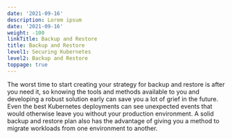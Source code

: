 ```yaml
---
date: '2021-09-16'
description: Lorem ipsum
date: '2021-09-16'
weight: -100
linkTitle: Backup and Restore
title: Backup and Restore
level1: Securing Kubernetes
level2: Backup and Restore
toppage: true
---
```


The worst time to start creating your strategy for backup and restore is after you need it, so knowing the tools and methods available to you and developing a robust solution early can save you a lot of grief in the future. Even the best Kubernetes deployments can see unexpected events that would otherwise leave you without your production environment. A solid backup and restore plan also has the advantage of giving you a method to migrate workloads from one environment to another.
